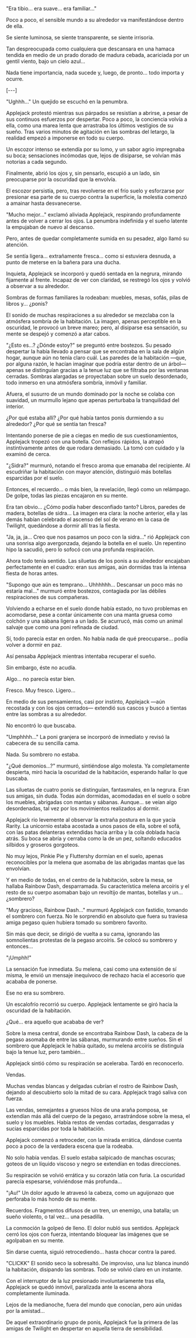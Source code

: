 "Era tibio... era suave... era familiar..."

Poco a poco, el sensible mundo a su alrededor va manifestándose dentro de ella.

Se siente luminosa, se siente transparente, se siente irrisoria.

Tan despreocupada como cualquiera que descansara en una hamaca tendida en medio de un prado dorado de madura cebada,
acariciada por un gentil viento, bajo un cielo azul...

Nada tiene importancia, nada sucede y, luego, de pronto... todo importa y ocurre.

[---]

"Ughhh..." Un quejido se escuchó en la penumbra.

Applejack protestó mientras sus párpados se resistían a abrirse, a pesar de sus continuos esfuerzos por despertar. Poco a poco, la conciencia volvía a ella, como una marea lenta que arrastraba los últimos vestigios de su sueño. Tras varios minutos de agitación en las sombras del letargo, la realidad empezó a imponerse en todo su cuerpo.

Un escozor intenso se extendía por su lomo, y un sabor agrio impregnaba su boca; sensaciones incómodas que, lejos de disiparse, se volvían más notorias a cada segundo.

Finalmente, abrió los ojos y, sin pensarlo, escupió a un lado, sin preocuparse por la oscuridad que la envolvía.

El escozor persistía, pero, tras revolverse en el frío suelo y esforzarse por presionar esa parte de su cuerpo contra la superficie, la molestia comenzó a amainar hasta desvanecerse.

"Mucho mejor..." exclamó aliviada Applejack, respirando profundamente antes de volver a cerrar los ojos. La penumbra indefinida y el sueño latente la empujaban de nuevo al descanso.

Pero, antes de quedar completamente sumida en su pesadez, algo llamó su atención.

Se sentía ligera… extrañamente fresca… como si estuviera desnuda, a punto de meterse en la bañera para una ducha.

Inquieta, Applejack se incorporó y quedó sentada en la negrura, mirando fijamente al frente. Incapaz de ver con claridad, se restregó los ojos y volvió a observar a su alrededor.

Sombras de formas familiares la rodeaban: muebles, mesas, sofás, pilas de libros y… ¿ponis?

El sonido de muchas respiraciones a su alrededor se mezclaba con la atmósfera sombría de la habitación. La imagen, apenas perceptible en la oscuridad, le provocó un breve mareo; pero, al disiparse esa sensación, su mente se despejó y comenzó a atar cabos.

"¿Esto es...? ¿Dónde estoy?" se preguntó entre bostezos. Su pesado despertar la había llevado a pensar que se encontraba en la sala de algún hogar, aunque aún no tenía claro cuál. Las paredes de la habitación —que, por alguna razón, le hacían imaginar que podría estar dentro de un árbol— apenas se distinguían gracias a la tenue luz que se filtraba por las ventanas cerradas. Sombras alargadas se proyectaban sobre un suelo desordenado, todo inmerso en una atmósfera sombría, inmóvil y familiar.

Afuera, el susurro de un mundo dominado por la noche se colaba con suavidad, un murmullo lejano que apenas perturbaba la tranquilidad del interior.

¿Por qué estaba allí? ¿Por qué había tantos ponis durmiendo a su alrededor? ¿Por qué se sentía tan fresca?

Intentando ponerse de pie a ciegas en medio de sus cuestionamientos, Applejack tropezó con una botella. Con reflejos rápidos, la atrapó instintivamente antes de que rodara demasiado. La tomó con cuidado y la examinó de cerca.

"¿Sidra?" murmuró, notando el fresco aroma que emanaba del recipiente. Al escudriñar la habitación con mayor atención, distinguió más botellas esparcidas por el suelo.

Entonces, el recuerdo… o más bien, la revelación, llegó como un relámpago. De golpe, todas las piezas encajaron en su mente.

Era tan obvio… ¿Cómo podía haber desconfiado tanto? Libros, paredes de madera, botellas de sidra… La imagen era clara: la noche anterior, ella y las demás habían celebrado el ascenso del sol de verano en la casa de Twilight, quedándose a dormir allí tras la fiesta.

"Ja, ja, ja... Creo que nos pasamos un poco con la sidra..." rió Applejack con una sonrisa algo avergonzada, dejando la botella en el suelo. Un repentino hipo la sacudió, pero lo sofocó con una profunda respiración.

Ahora todo tenía sentido. Las siluetas de los ponis a su alrededor encajaban perfectamente en el cuadro: eran sus amigas, aún dormidas tras la intensa fiesta de horas antes.

"Supongo que aún es temprano... Uhhhhhh... Descansar un poco más no estaría mal..." murmuró entre bostezos, contagiada por las débiles respiraciones de sus compañeras.

Volviendo a echarse en el suelo donde había estado, no tuvo problemas en acomodarse, pese a contar únicamente con una manta gruesa como colchón y una sábana ligera a un lado. Se acurrucó, más como un animal salvaje que como una poni refinada de ciudad.

Sí, todo parecía estar en orden. No había nada de qué preocuparse... podía volver a dormir en paz.

Así pensaba Applejack mientras intentaba recuperar el sueño.

Sin embargo, éste no acudía.

Algo… no parecía estar bien.

Fresco. Muy fresco. Ligero…

En medio de sus pensamientos, casi por instinto, Applejack —aún recostada y con los ojos cerrados— extendió sus cascos y buscó a tientas entre las sombras a su alrededor.

No encontró lo que buscaba.

"Umphhhh..." La poni granjera se incorporó de inmediato y revisó la cabecera de su sencilla cama.

Nada. Su sombrero no estaba.

"¿Qué demonios...?" murmuró, sintiéndose algo molesta. Ya completamente despierta, miró hacia la oscuridad de la habitación, esperando hallar lo que buscaba.

Las siluetas de cuatro ponis se distinguían, fantasmales, en la negrura. Eran sus amigas, sin duda. Todas aún dormidas, acomodadas en el suelo o sobre los muebles, abrigadas con mantas y sábanas. Aunque… se veían algo desordenadas, tal vez por los movimientos realizados al dormir.

Applejack rio levemente al observar la extraña postura en la que yacía Rarity. La unicornio estaba acostada a unos pasos de ella, sobre el sofá, con las patas delanteras extendidas hacia arriba y la cola doblada hacia atrás. Su boca se abría y cerraba como la de un pez, soltando educados silbidos y groseros gorgoteos.

No muy lejos, Pinkie Pie y Fluttershy dormían en el suelo, apenas reconocibles por la melena que asomaba de las abrigadas mantas que las envolvían.

Y en medio de todas, en el centro de la habitación, sobre la mesa, se hallaba Rainbow Dash, desparramada. Su característica melena arcoíris y el resto de su cuerpo asomaban bajo un revoltijo de mantas, botellas y un… ¿sombrero?

"Muy gracioso, Rainbow Dash..." murmuró Applejack con fastidio, tomando el sombrero con fuerza. No le sorprendió en absoluto que fuera su traviesa amiga pegaso quien hubiera tomado su sombrero favorito.

Sin más que decir, se dirigió de vuelta a su cama, ignorando las somnolientas protestas de la pegaso arcoíris. Se colocó su sombrero y entonces...

"¡Umphh!"

La sensación fue inmediata. Su melena, casi como una extensión de sí misma, le envió un mensaje inequívoco de rechazo hacia el accesorio que acababa de ponerse.

Ese no era su sombrero.

Un escalofrío recorrió su cuerpo. Applejack lentamente se giró hacia la oscuridad de la habitación.

¿Qué... era aquello que acababa de ver?

Sobre la mesa central, donde se encontraba Rainbow Dash, la cabeza de la pegaso asomaba de entre las sábanas, murmurando entre sueños. Sin el sombrero que Applejack le había quitado, su melena arcoíris se distinguía bajo la tenue luz, pero también…

Applejack sintió cómo su respiración se aceleraba. Tardó en reconocerlo.

Vendas.

Muchas vendas blancas y delgadas cubrían el rostro de Rainbow Dash, dejando al descubierto solo la mitad de su cara. Applejack tragó saliva con fuerza.

Las vendas, semejantes a gruesos hilos de una araña pomposa, se extendían más allá del cuerpo de la pegaso, arrastrándose sobre la mesa, el suelo y los muebles. Había restos de vendas cortadas, desgarradas y sucias esparcidas por toda la habitación.

Applejack comenzó a retroceder, con la mirada errática, dándose cuenta poco a poco de la verdadera escena que la rodeaba.

No solo había vendas. El suelo estaba salpicado de manchas oscuras; goteos de un líquido viscoso y negro se extendían en todas direcciones.

Su respiración se volvió errática y su corazón latía con furia. La oscuridad parecía espesarse, volviéndose más profunda...

"¡Au!" Un dolor agudo le atravesó la cabeza, como un aguijonazo que perforaba lo más hondo de su mente.

Recuerdos. Fragmentos difusos de un tren, un enemigo, una batalla; un sueño violento, o tal vez... una pesadilla.

La conmoción la golpeó de lleno. El dolor nubló sus sentidos. Applejack cerró los ojos con fuerza, intentando bloquear las imágenes que se agolpaban en su mente.

Sin darse cuenta, siguió retrocediendo... hasta chocar contra la pared.

"CLICKK" El sonido seco la sobresaltó. De improviso, una luz blanca inundó la habitación, disipando las sombras. Todo se volvió claro en un instante.

Con el interruptor de la luz presionado involuntariamente tras ella, Applejack se quedó inmóvil, paralizada ante la escena ahora completamente iluminada.

Lejos de la medianoche, fuera del mundo que conocían, pero aún unidas por la amistad...

De aquel extraordinario grupo de ponis, Applejack fue la primera de las amigas de Twilight en despertar en aquella tierra de sensibilidad.